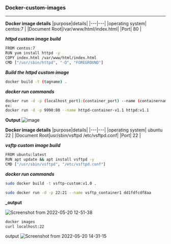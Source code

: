 ### Docker-custom-images
---
**Docker image details**
|purpose|details|
|---|---|
|operating system| centos:7 |
|Document Root|/var/www/html/index.html|
|Port| 80 |

**_httpd custom image build_**

```bash
FROM centos:7
RUN yum install httpd -y
COPY index.html /var/www/html/index.html
CMD ["/usr/sbin/httpd", "-D", "FOREGROUND"]
```
**_Build the httpd custom image_**
```bash
docker build -t (tagname) .
```

**_docker run commands_**

```bash
docker run -d -p (localhost_port):(container_port) --name (containername) (imagename)
ex:
docker run -d -p 9990:80 --name httpd-container-v1.1 httpd:v1.1
```


**Output**
![image](https://user-images.githubusercontent.com/91359308/169489103-86482fc6-4e30-41c8-b2f3-ca1e9a89740f.png)


**Docker image details**
|purpose|details|
|---|---|
|operating system| ubuntu 22 |
|Document Root|usr/sbin/vsftpd /etc/vsftpd.conf|
|Port| 22 |


**_vsftp custom image build_**

```bash
FROM ubuntu:latest
RUN apt update && apt install vsftpd -y
CMD ["/usr/sbin/vsftpd", "/etc/vsftpd.conf"]
```

**_docker run commands_**

```bash
sudo docker build -t vsftp-custom:v1.0 .

sudo docker run -d -p 22:21 --name vsftp_container1 dd1fdfcdf8aa
```
**_output**

![Screenshot from 2022-05-20 12-51-38](https://user-images.githubusercontent.com/102893121/169492990-505aa71a-a5d3-4017-9f79-9b4bbfc150c6.png)

```bash
docker images
curl localhost:22
```
output
![Screenshot from 2022-05-20 14-31-15](https://user-images.githubusercontent.com/102893121/169493951-ed7d4395-bab4-461d-85e1-6ec9a391bb59.png)

